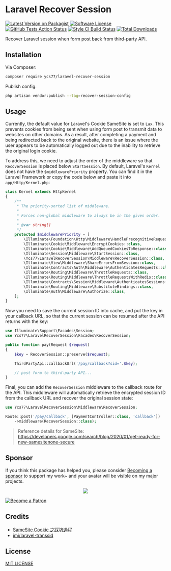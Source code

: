 # Laravel Recover Session

[![Latest Version on Packagist][ico-version]][link-packagist]
[![Software License][ico-license]](LICENSE)
[![GitHub Tests Action Status][ico-github-action]][link-github-action]
[![Style CI Build Status][ico-style-ci]][link-style-ci]
[![Total Downloads][ico-downloads]][link-downloads]

Recover Laravel session when form post back from third-party API.

## Installation

Via Composer:

```bash
composer require ycs77/laravel-recover-session
```

Publish config:

```bash
php artisan vendor:publish --tag=recover-session-config
```

## Usage

Currently, the default value for Laravel's Cookie SameSite is set to `Lax`. This prevents cookies from being sent when using form post to transmit data to websites on other domains. As a result, after completing a payment and being redirected back to the original website, there is an issue where the user appears to be automatically logged out due to the inability to retrieve the original login cookie.

To address this, we need to adjust the order of the middleware so that `RecoverSession` is placed below `StartSession`. By default, Laravel's `Kernel` does not have the `$middlewarePriority` property. You can find it in the Laravel Framework or copy the code below and paste it into `app/Http/Kernel.php`:

```php
class Kernel extends HttpKernel
{
    /**
     * The priority-sorted list of middleware.
     *
     * Forces non-global middleware to always be in the given order.
     *
     * @var string[]
     */
    protected $middlewarePriority = [
        \Illuminate\Foundation\Http\Middleware\HandlePrecognitiveRequests::class,
        \Illuminate\Cookie\Middleware\EncryptCookies::class,
        \Illuminate\Cookie\Middleware\AddQueuedCookiesToResponse::class,
        \Illuminate\Session\Middleware\StartSession::class,
        \Ycs77\LaravelRecoverSession\Middleware\RecoverSession::class, // need to place `RecoverSession` below `StartSession`
        \Illuminate\View\Middleware\ShareErrorsFromSession::class,
        \Illuminate\Contracts\Auth\Middleware\AuthenticatesRequests::class,
        \Illuminate\Routing\Middleware\ThrottleRequests::class,
        \Illuminate\Routing\Middleware\ThrottleRequestsWithRedis::class,
        \Illuminate\Contracts\Session\Middleware\AuthenticatesSessions::class,
        \Illuminate\Routing\Middleware\SubstituteBindings::class,
        \Illuminate\Auth\Middleware\Authorize::class,
    ];
}
```

Now you need to save the current session ID into cache, and put the key in your callback URL, so that the current session can be resumed after the API returns with the key:

```php
use Illuminate\Support\Facades\Session;
use Ycs77\LaravelRecoverSession\Facades\RecoverSession;

public function pay(Request $request)
{
    $key = RecoverSession::preserve($request);

    ThirdPartyApi::callbackUrl('/pay/callback?sid='.$key);

    // post form to third-party API...
}
```

Final, you can add the `RecoverSession` middleware to the callback route for the API. This middleware will automatically retrieve the encrypted session ID from the callback URL and recover the original session state:

```php
use Ycs77\LaravelRecoverSession\Middleware\RecoverSession;

Route::post('/pay/callback', [PaymentController::class, 'callback'])
    ->middleware(RecoverSession::class);
```

> Reference details for SameSite: https://developers.google.com/search/blog/2020/01/get-ready-for-new-samesitenone-secure

## Sponsor

If you think this package has helped you, please consider [Becoming a sponsor](https://www.patreon.com/ycs77) to support my work~ and your avatar will be visible on my major projects.

<p align="center">
  <a href="https://www.patreon.com/ycs77">
    <img src="https://cdn.jsdelivr.net/gh/ycs77/static/sponsors.svg"/>
  </a>
</p>

<a href="https://www.patreon.com/ycs77">
  <img src="https://c5.patreon.com/external/logo/become_a_patron_button.png" alt="Become a Patron" />
</a>

## Credits

* [SameSite Cookie 之踩坑過程](https://kira5033.github.io/2020/09/samesite-cookie-%E4%B9%8B%E8%B8%A9%E5%9D%91%E9%81%8E%E7%A8%8B/)
* [imi/laravel-transsid](https://github.com/iMi-digital/laravel-transsid)

## License

[MIT LICENSE](LICENSE)

[ico-version]: https://img.shields.io/packagist/v/ycs77/laravel-recover-session?style=flat-square
[ico-license]: https://img.shields.io/badge/license-MIT-brightgreen?style=flat-square
[ico-github-action]: https://img.shields.io/github/actions/workflow/status/ycs77/laravel-recover-session/tests.yml?branch=main&label=tests&style=flat-square
[ico-style-ci]: https://github.styleci.io/repos/651973134/shield?style=flat-square
[ico-downloads]: https://img.shields.io/packagist/dt/ycs77/laravel-recover-session?style=flat-square

[link-packagist]: https://packagist.org/packages/ycs77/laravel-recover-session
[link-github-action]: https://github.com/ycs77/laravel-recover-session/actions/workflows/tests.yml?query=branch%3Amain
[link-style-ci]: https://github.styleci.io/repos/651973134
[link-downloads]: https://packagist.org/packages/ycs77/laravel-recover-session
